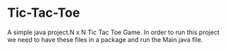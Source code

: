 # Tic-Tac-Toe
A simple java project.N x N Tic Tac Toe Game.
In order to run this project we need to have these files in a package and run the Main.java file.
